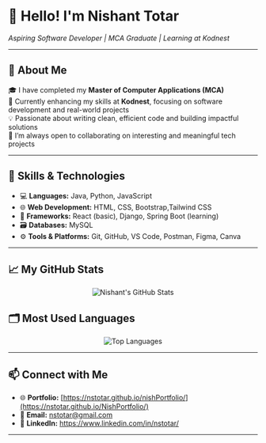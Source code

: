 # 👋 Hello! I'm Nishant Totar  
*Aspiring Software Developer | MCA Graduate | Learning at Kodnest*

---

## 🚀 About Me

🎓 I have completed my **Master of Computer Applications (MCA)**  
🎯 Currently enhancing my skills at **Kodnest**, focusing on software development and real-world projects  
💡 Passionate about writing clean, efficient code and building impactful solutions  
🤝 I’m always open to collaborating on interesting and meaningful tech projects

---

## 💼 Skills & Technologies

- 💻 **Languages:** Java, Python, JavaScript  
- 🌐 **Web Development:** HTML, CSS, Bootstrap,Tailwind CSS  
- 🧩 **Frameworks:** React (basic), Django, Spring Boot (learning)  
- 🗃️ **Databases:** MySQL  
- ⚙️ **Tools & Platforms:** Git, GitHub, VS Code, Postman, Figma, Canva 

---

<h2 align="left">📈 My GitHub Stats</h2>

<p align="center">
  <img src="https://github-readme-stats.vercel.app/api?username=nstotar&show_icons=true&theme=radical&count_private=true&hide_border=true&hide_title=true" alt="Nishant's GitHub Stats" />
</p>

<h2 align="left">🗂️ Most Used Languages</h2>

<p align="center">
  <img src="https://github-readme-stats.vercel.app/api/top-langs/?username=nstotar&layout=compact&theme=radical&hide_border=true&langs_count=6" alt="Top Languages" />
</p>


---

## 📫 Connect with Me

- 🌐 **Portfolio:** [https://nstotar.github.io/nishPortfolio/](https://nstotar.github.io/NishPortfolio/)
- 📧 **Email:** nstotar@gmail.com  
- 💼 **LinkedIn:** https://www.linkedin.com/in/nstotar/

---
